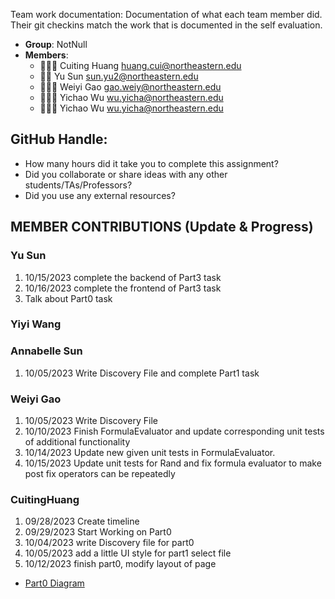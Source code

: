 Team work documentation: Documentation of what each team member did. Their git checkins match the work that is documented in the self evaluation.

- **Group**: NotNull
- **Members**:
  - 🧙🏻‍♀️ Cuiting Huang <huang.cui@northeastern.edu>
  - 🧙‍♂️ Yu Sun <sun.yu2@northeastern.edu>
  - 🧙🏻‍♀️ Weiyi Gao <gao.weiy@northeastern.edu>
  - 🧙🏻‍♀️ Yichao Wu <wu.yicha@northeastern.edu>
  - 🧙🏻‍♀️ Yichao Wu <wu.yicha@northeastern.edu>

## GitHub Handle:
- How many hours did it take you to complete this assignment?
- Did you collaborate or share ideas with any other students/TAs/Professors?
- Did you use any external resources?

## MEMBER CONTRIBUTIONS (Update & Progress)

### Yu Sun
1. 10/15/2023 complete the backend of Part3 task
2. 10/16/2023 complete the frontend of Part3 task
3. Talk about Part0 task
### Yiyi Wang
### Annabelle Sun
1. 10/05/2023 Write Discovery File and complete Part1 task
### Weiyi Gao
1. 10/05/2023 Write Discovery File
2. 10/10/2023 Finish FormulaEvaluator and update corresponding unit tests of additional functionality
3. 10/14/2023 Update new given unit tests in FormulaEvaluator.
4. 10/15/2023 Update unit tests for Rand and fix formula evaluator to make post fix operators can be repeatedly
### CuitingHuang
1. 09/28/2023 Create timeline
2. 09/29/2023 Start Working on Part0 
3. 10/04/2023 write Discovery file for part0
4. 10/05/2023 add a little UI style for part1 select file 
4. 10/12/2023 finish part0, modify layout of page
 - [Part0 Diagram](https://lucid.app/lucidchart/b7b3ac78-be59-46a9-92c9-d4d860bf4ea8/edit?viewport_loc=388%2C610%2C2439%2C1010%2C0_0&invitationId=inv_794a3221-40ca-490f-b1f7-7a4b3a8c6437)
